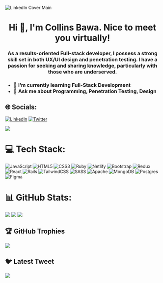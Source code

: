 ![LinkedIn Cover Main](https://user-images.githubusercontent.com/82339317/221408546-dbcf3f2b-33e1-41c9-943a-23b1d7f5b383.jpg)
<h1 align="center">Hi 👋, I'm Collins Bawa. Nice to meet you virtually!</h1>
<h3 align="center">As a results-oriented Full-stack developer, I possess a strong skill set in both UX/UI design and penetration testing. I have a passion for seeking and sharing knowledge, particularly with those who are underserved.<h3>

- 🌱 I’m currently learning Full-Stack Development
- 💬 Ask me about Programming, Penetration Testing, Design


## 🌐 Socials:
[![LinkedIn](https://img.shields.io/badge/LinkedIn-%230077B5.svg?logo=linkedin&logoColor=white)](https://www.linkedin.com/in/captainbawa) [![Twitter](https://img.shields.io/badge/Twitter-%231DA1F2.svg?logo=Twitter&logoColor=white)](https://twitter.com/@BawaCollins) 

[![](https://visitcount.itsvg.in/api?id=CaptainBawa&icon=6&color=7)](https://visitcount.itsvg.in)

# 💻 Tech Stack:
![JavaScript](https://img.shields.io/badge/javascript-%23323330.svg?style=for-the-badge&logo=javascript&logoColor=%23F7DF1E) ![HTML5](https://img.shields.io/badge/html5-%23E34F26.svg?style=for-the-badge&logo=html5&logoColor=white) ![CSS3](https://img.shields.io/badge/css3-%231572B6.svg?style=for-the-badge&logo=css3&logoColor=white) ![Ruby](https://img.shields.io/badge/ruby-%23CC342D.svg?style=for-the-badge&logo=ruby&logoColor=white) ![Netlify](https://img.shields.io/badge/netlify-%23000000.svg?style=for-the-badge&logo=netlify&logoColor=#00C7B7) ![Bootstrap](https://img.shields.io/badge/bootstrap-%23563D7C.svg?style=for-the-badge&logo=bootstrap&logoColor=white) ![Redux](https://img.shields.io/badge/redux-%23593d88.svg?style=for-the-badge&logo=redux&logoColor=white) ![React](https://img.shields.io/badge/react-%2320232a.svg?style=for-the-badge&logo=react&logoColor=%2361DAFB) ![Rails](https://img.shields.io/badge/rails-%23CC0000.svg?style=for-the-badge&logo=ruby-on-rails&logoColor=white) ![TailwindCSS](https://img.shields.io/badge/tailwindcss-%2338B2AC.svg?style=for-the-badge&logo=tailwind-css&logoColor=white) ![SASS](https://img.shields.io/badge/SASS-hotpink.svg?style=for-the-badge&logo=SASS&logoColor=white) ![Apache](https://img.shields.io/badge/apache-%23D42029.svg?style=for-the-badge&logo=apache&logoColor=white) ![MongoDB](https://img.shields.io/badge/MongoDB-%234ea94b.svg?style=for-the-badge&logo=mongodb&logoColor=white) ![Postgres](https://img.shields.io/badge/postgres-%23316192.svg?style=for-the-badge&logo=postgresql&logoColor=white) 	![Figma](https://img.shields.io/badge/figma-%23F24E1E.svg?style=for-the-badge&logo=figma&logoColor=white)
# 📊 GitHub Stats:
![](https://github-readme-stats.vercel.app/api?username=CaptainBawa&theme=yeblu&hide_border=false&include_all_commits=true&count_private=true) 
![](https://github-readme-streak-stats.herokuapp.com/?user=CaptainBawa&theme=yeblu&hide_border=false)
![](https://github-readme-stats.vercel.app/api/top-langs/?username=CaptainBawa&theme=yeblu&hide_border=false&include_all_commits=true&count_private=true&layout=compact)

## 🏆 GitHub Trophies
![](https://github-profile-trophy.vercel.app/?username=CaptainBawa&theme=juicyfresh&no-frame=false&no-bg=false&margin-w=4)

## 🐦 Latest Tweet
[![](https://gtce.itsvg.in/api?username=@BawaCollins)](https://github.com/VishwaGauravIn/github-twitter-card-embed)

